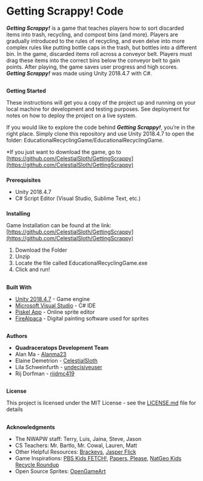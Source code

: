 # **Getting Scrappy! Code**

**_Getting Scrappy!_** is a game that teaches players how to sort discarded items into trash, recycling, and compost bins (and more). Players are gradually introduced to the rules of recycling, and even delve into more complex rules like putting bottle caps in the trash, but bottles into a different bin. In the game, discarded items roll across a conveyor belt. Players must drag these items into the correct bins below the conveyor belt to gain points. After playing, the game saves user progress and high scores. **_Getting Scrappy!_** was made using Unity 2018.4.7 with C#.


## 
**Getting Started**

These instructions will get you a copy of the project up and running on your local machine for development and testing purposes. See deployment for notes on how to deploy the project on a live system.

If you would like to explore the code behind **_Getting Scrappy!_**, you’re in the right place. Simply clone this repository and use Unity 2018.4.7 to open the folder: EducationalRecyclingGame/EducationalRecyclingGame.

*If you just want to download the game, go to [https://github.com/CelestialSloth/GettingScrappy](https://github.com/CelestialSloth/GettingScrappy)


### 
**Prerequisites**



*   Unity 2018.4.7
*   C# Script Editor (Visual Studio, Sublime Text, etc.)

### 
**Installing**


Game Installation can be found at the link: [https://github.com/CelestialSloth/GettingScrappy](https://github.com/CelestialSloth/GettingScrappy)



1. Download the Folder
2. Unzip
3. Locate the file called EducationalRecyclingGame.exe
4. Click and run!

## 
**Built With**

*   [Unity 2018.4.7](https://unity3d.com/get-unity/download/archive) - Game engine
*   [Microsoft Visual Studio](https://visualstudio.microsoft.com/downloads/) - C# IDE
*   [Piskel App](https://www.piskelapp.com/) - Online sprite editor
*   [FireAlpaca](https://firealpaca.com/) - Digital painting software used for sprites

## 
**Authors**
*   **Quadraceratops Development Team**
*   Alan Ma - [Alanma23](https://github.com/alanma23)
*   Elaine Demetrion - [CelestialSloth](https://github.com/CelestialSloth)
*   Lila Schweinfurth - [undecisiveuser](https://github.com/indecisiveuser)
*   Rij Dorfman - [rijdmc419](https://github.com/rijdmc419)

## 
**License**


This project is licensed under the MIT License - see the [LICENSE.md](https://github.com/rijdmc419/EducationalRecyclingGame/blob/master/LICENSE.md) file for details


## 
**Acknowledgments**



*   The NWAPW staff: Terry, Luis, Jaina, Steve, Jason
*   CS Teachers: Mr. Bartlo, Mr. Cowal, Lauren, Matt
*   Other Helpful Resources: [Brackeys](https://www.youtube.com/channel/UCYbK_tjZ2OrIZFBvU6CCMiA), [Jasper Flick](https://catlikecoding.com/jasper-flick/)
*   Game Inspirations: [PBS Kids FETCH!](https://pbskids.org/fetch/games/water/game.html), [Papers, Please](https://store.steampowered.com/app/239030/Papers_Please/), [NatGeo Kids Recycle Roundup](https://kids.nationalgeographic.com/games/action-and-adventure/recycle-roundup-new/)
*   Open Source Sprites: [OpenGameArt](https://opengameart.org/content/recycle-items-set)
